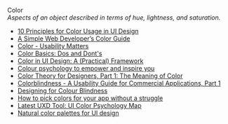 Color  
_Aspects of an object described in terms of hue, lightness, and saturation._

*   [10 Principles for Color Usage in UI Design](https://uxdesign.cc/10-principles-for-color-usage-in-ui-design-65174b213004)  
*   [A Simple Web Developer’s Color Guide](https://www.smashingmagazine.com/2016/04/web-developer-guide-color/)  
*   [Color - Usability Matters](http://colormatters.com/color-and-design/color-and-usability-matters)  
*   [Color Basics: Dos and Dont's](http://www.colourlovers.com/blog/2009/06/02/color-basics-dos-and-donts)  
*   [Color in UI Design: A (Practical) Framework](https://medium.com/@erikdkennedy/color-in-ui-design-a-practical-framework-e18cacd97f9e)  
*   [Colour psychology to empower and inspire you](https://uxplanet.org/colour-psychology-to-empower-and-inspire-you-3424dae70f2)  
*   [Color Theory for Designers, Part 1: The Meaning of Color](http://www.smashingmagazine.com/2010/01/28/color-theory-for-designers-part-1-the-meaning-of-color/)  
*   [Colorblindness - A Usability Guide for Commercial Applications, Part 1](http://www.technewsworld.com/story/56106.html)  
*   [Designing for Colour Blindness](https://blog.prototypr.io/designing-for-colour-blindness-b74a9d012ef2#.8rb3iitkn)  
*   [How to pick colors for your app without a struggle](https://uxdesign.cc/how-to-pick-colors-for-your-app-without-a-struggle-bc46c5e19574)  
*   [Latest UXD Tool: UI Color Psychology Map](https://www.linkedin.com/pulse/latest-uxd-tool-ui-color-psychology-map-brian-cugelman-phd/)  
*   [Natural color palettes for UI design](https://uxplanet.org/introduction-to-natural-palettes-9503bfeee3d5)  
